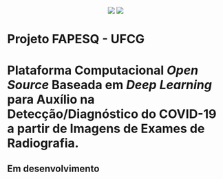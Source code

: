 <p align="center">
   <img  src="https://user-images.githubusercontent.com/68599113/88181152-70082300-cbfc-11ea-976a-254cf2a542ac.png">
   <img  src="https://user-images.githubusercontent.com/68599113/88181156-70a0b980-cbfc-11ea-8335-f1c34e4c79fc.jpg">
</p>

# Projeto FAPESQ - UFCG
# Plataforma Computacional *Open Source* Baseada em *Deep Learning* para Auxílio na Detecção/Diagnóstico do COVID-19 a partir de Imagens de Exames de Radiografia.

## Em desenvolvimento
